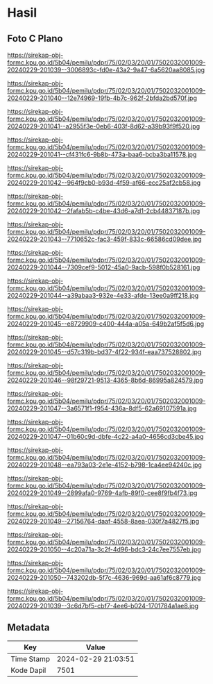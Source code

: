 # Hasil

## Foto C Plano

https://sirekap-obj-formc.kpu.go.id/5b04/pemilu/pdpr/75/02/03/20/01/7502032001009-20240229-201039--3006893c-fd0e-43a2-9a47-6a5620aa8085.jpg

https://sirekap-obj-formc.kpu.go.id/5b04/pemilu/pdpr/75/02/03/20/01/7502032001009-20240229-201040--12e74969-19fb-4b7c-962f-2bfda2bd570f.jpg

https://sirekap-obj-formc.kpu.go.id/5b04/pemilu/pdpr/75/02/03/20/01/7502032001009-20240229-201041--a2955f3e-0eb6-403f-8d62-a39b93f9f520.jpg

https://sirekap-obj-formc.kpu.go.id/5b04/pemilu/pdpr/75/02/03/20/01/7502032001009-20240229-201041--cf431fc6-9b8b-473a-baa6-bcba3ba11578.jpg

https://sirekap-obj-formc.kpu.go.id/5b04/pemilu/pdpr/75/02/03/20/01/7502032001009-20240229-201042--964f9cb0-b93d-4f59-af66-ecc25af2cb58.jpg

https://sirekap-obj-formc.kpu.go.id/5b04/pemilu/pdpr/75/02/03/20/01/7502032001009-20240229-201042--2fafab5b-c4be-43d6-a7d1-2cb44837187b.jpg

https://sirekap-obj-formc.kpu.go.id/5b04/pemilu/pdpr/75/02/03/20/01/7502032001009-20240229-201043--7710652c-fac3-459f-833c-66586cd09dee.jpg

https://sirekap-obj-formc.kpu.go.id/5b04/pemilu/pdpr/75/02/03/20/01/7502032001009-20240229-201044--7309cef9-5012-45a0-9acb-598f0b528161.jpg

https://sirekap-obj-formc.kpu.go.id/5b04/pemilu/pdpr/75/02/03/20/01/7502032001009-20240229-201044--a39abaa3-932e-4e33-afde-13ee0a9ff218.jpg

https://sirekap-obj-formc.kpu.go.id/5b04/pemilu/pdpr/75/02/03/20/01/7502032001009-20240229-201045--e8729909-c400-444a-a05a-649b2af5f5d6.jpg

https://sirekap-obj-formc.kpu.go.id/5b04/pemilu/pdpr/75/02/03/20/01/7502032001009-20240229-201045--d57c319b-bd37-4f22-934f-eaa737528802.jpg

https://sirekap-obj-formc.kpu.go.id/5b04/pemilu/pdpr/75/02/03/20/01/7502032001009-20240229-201046--98f29721-9513-4365-8b6d-86995a824579.jpg

https://sirekap-obj-formc.kpu.go.id/5b04/pemilu/pdpr/75/02/03/20/01/7502032001009-20240229-201047--3a6571f1-f954-436a-8df5-62a69107591a.jpg

https://sirekap-obj-formc.kpu.go.id/5b04/pemilu/pdpr/75/02/03/20/01/7502032001009-20240229-201047--01b60c9d-dbfe-4c22-a4a0-4656cd3cbe45.jpg

https://sirekap-obj-formc.kpu.go.id/5b04/pemilu/pdpr/75/02/03/20/01/7502032001009-20240229-201048--ea793a03-2e1e-4152-b798-1ca4ee94240c.jpg

https://sirekap-obj-formc.kpu.go.id/5b04/pemilu/pdpr/75/02/03/20/01/7502032001009-20240229-201049--2899afa0-9769-4afb-89f0-cee8f9fb4f73.jpg

https://sirekap-obj-formc.kpu.go.id/5b04/pemilu/pdpr/75/02/03/20/01/7502032001009-20240229-201049--27156764-daaf-4558-8aea-030f7a4827f5.jpg

https://sirekap-obj-formc.kpu.go.id/5b04/pemilu/pdpr/75/02/03/20/01/7502032001009-20240229-201050--4c20a71a-3c2f-4d96-bdc3-24c7ee7557eb.jpg

https://sirekap-obj-formc.kpu.go.id/5b04/pemilu/pdpr/75/02/03/20/01/7502032001009-20240229-201050--743202db-5f7c-4636-969d-aa61af6c8779.jpg

https://sirekap-obj-formc.kpu.go.id/5b04/pemilu/pdpr/75/02/03/20/01/7502032001009-20240229-201039--3c6d7bf5-cbf7-4ee6-b024-1701784a1ae8.jpg


## Metadata

| Key        | Value               |
| ---------- | ------------------- |
| Time Stamp | 2024-02-29 21:03:51 |
| Kode Dapil | 7501                |



